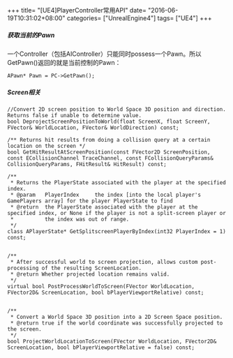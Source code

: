 +++
title= "[UE4]PlayerController常用API"
date= "2016-06-19T10:31:02+08:00"
categories= ["UnrealEngine4"]
tags= ["UE4"]
+++

##### 获取当前的Pawn
一个Controller（包括AIController）只能同时possess一个Pawn。所以GetPawn()返回的就是当前控制的Pawn：

    APawn* Pawn = PC->GetPawn();
    
##### Screen相关

    //Convert 2D screen position to World Space 3D position and direction. Returns false if unable to determine value.
    bool DeprojectScreenPositionToWorld(float ScreenX, float ScreenY, FVector& WorldLocation, FVector& WorldDirection) const;
    
    /** Returns hit results from doing a collision query at a certain location on the screen */
	bool GetHitResultAtScreenPosition(const FVector2D ScreenPosition, const ECollisionChannel TraceChannel, const FCollisionQueryParams& CollisionQueryParams, FHitResult& HitResult) const;
    
    /**
	 * Returns the PlayerState associated with the player at the specified index.
	 * @param	PlayerIndex		the index [into the local player's GamePlayers array] for the player PlayerState to find
	 * @return	the PlayerState associated with the player at the specified index, or None if the player is not a split-screen player or
	 *			the index was out of range.
	 */
	class APlayerState* GetSplitscreenPlayerByIndex(int32 PlayerIndex = 1) const;
    
    
	/**
	 * After successful world to screen projection, allows custom post-processing of the resulting ScreenLocation.
	 * @return Whether projected location remains valid.
	 */
	virtual bool PostProcessWorldToScreen(FVector WorldLocation, FVector2D& ScreenLocation, bool bPlayerViewportRelative) const;
    
    
	/**
	 * Convert a World Space 3D position into a 2D Screen Space position.
	 * @return true if the world coordinate was successfully projected to the screen.
	 */
	bool ProjectWorldLocationToScreen(FVector WorldLocation, FVector2D& ScreenLocation, bool bPlayerViewportRelative = false) const;
    